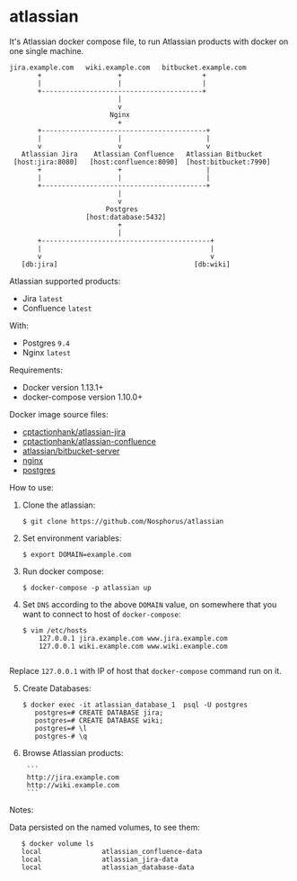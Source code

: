 # atlassian
It's Atlassian docker compose file, to run Atlassian products with docker on one single machine.

```
jira.example.com   wiki.example.com   bitbucket.example.com
       +                   +                    +
       |                   |                    |
       +----------------------------------------+
                           |
                           v
                         Nginx
                           +
       +-----------------------------------------+
       |                   |                     |
       v                   v                     v
   Atlassian Jira    Atlassian Confluence   Atlassian Bitbucket
 [host:jira:8080]   [host:confluence:8090]  [host:bitbucket:7990]
       +                   +                     |
       |                   |                     |
       +-----------------------------------------+
                           |
                           v
                        Postgres
                   [host:database:5432]
                           +
                           |
       +------------------------------------------+
       |                                          |
       v                                          v
   [db:jira]                                  [db:wiki]
```


Atlassian supported products:

- Jira `latest`
- Confluence `latest`


With:
- Postgres `9.4`
- Nginx `latest`

Requirements:

- Docker version 1.13.1+
- docker-compose version 1.10.0+

Docker image source files:

- [cptactionhank/atlassian-jira](https://hub.docker.com/r/cptactionhank/atlassian-jira/)
- [cptactionhank/atlassian-confluence](https://hub.docker.com/r/cptactionhank/atlassian-confluence/)
- [atlassian/bitbucket-server](https://hub.docker.com/r/atlassian/bitbucket-server/)
- [nginx](https://hub.docker.com/_/nginx/)
- [postgres](https://hub.docker.com/_/postgres/)

How to use:

1. Clone the atlassian:


    ```
    $ git clone https://github.com/Nosphorus/atlassian
    ```

2. Set environment variables:


    ```
    $ export DOMAIN=example.com
     ```

3. Run docker compose:


    ```
    $ docker-compose -p atlassian up
    ```

4. Set `DNS` according to the above `DOMAIN` value, on somewhere that you want to connect to host of `docker-compose`:


    ```
    $ vim /etc/hosts
        127.0.0.1 jira.example.com www.jira.example.com
        127.0.0.1 wiki.example.com www.wiki.example.com
        
    ```
Replace `127.0.0.1` with IP of host that `docker-compose` command run on it.

5. Create Databases:


    ```
    $ docker exec -it atlassian_database_1  psql -U postgres
       postgres=# CREATE DATABASE jira;
       postgres=# CREATE DATABASE wiki;
       postgres=# \l
       postgres-# \q
    ```

6. Browse Atlassian products:


        ```
        http://jira.example.com
        http://wiki.example.com
        ```

Notes:

Data persisted on the  named volumes, to see them:


       $ docker volume ls
       local               atlassian_confluence-data
       local               atlassian_jira-data
       local               atlassian_database-data

